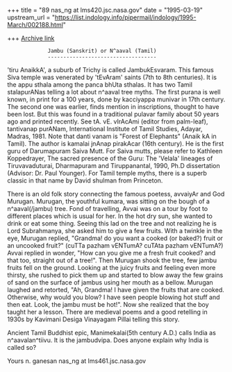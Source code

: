 +++
title = "89 nas_ng at lms420.jsc.nasa.gov"
date = "1995-03-19"
upstream_url = "https://list.indology.info/pipermail/indology/1995-March/002188.html"

+++
[Archive link](https://list.indology.info/pipermail/indology/1995-March/002188.html)




                 Jambu (Sanskrit) or N^aaval (Tamil)
                 -----------------------------------

'tiru AnaikkA', a suburb of Trichy is called JambukEsvaram.
This famous Siva temple was venerated by 'tEvAram' saints (7th to
 8th centuries). It is the appu sthala among the panca bhUta sthalas.
It has two Tamil stalapurANas telling a lot about
n^aaval tree myths. The first purana is well known, in print for a
100 years, done by kacciyappa munivar in 17th century. The second
one was earlier, finds mention in inscriptions, thought to have 
been lost. But this was found in a traditional pulavar family
about 50 years ago and printed recently. See tA. vE. vIrAcAmi (editor
from palm-leaf), tantivanap purANam, International Institute of
Tamil Studies, Adayar, Madras, 1981. Note that danti vanam is "Forest
of Elephants" (Anaik kA in Tamil). The author is kamalai jnAnap pirakAcar
(16th century). He is the first guru of Darumapuram Saiva Mutt.
For Saiva mutts, please refer to Kathleen Koppedrayer, The sacred
presence of the Guru: The 'Velala' lineages of Tiruvavaduturai,
Dharmapuram and Tiruppanantal, 1990, Ph.D dissertation (Advisor:
Dr. Paul Younger). For Tamil temple myths, there is a superb classic
in that name by David shulman from Princeton.

There is an old folk story connecting the famous poetess, avvaiyAr
and God Murugan. Murugan, the youthful kumara, was sitting on the
bough of a n^aaval(/jambu) tree. Fond of travelling, Avvai was on a tour 
by foot to different places which is usual for her. In the hot dry sun, 
she wanted to drink or eat some thing. Seeing this lad on the tree 
and not realizing he is Lord Subrahmanya, she asked him to give a few fruits.
With a twinkle in the eye, Murugan replied, "Grandma! do you want
a cooked (or baked?) fruit or an uncooked fruit?" (cuTTa pazham vENTumA?
cuTAta pazham vENTumA?) Avvai replied in wonder, "How can you give 
me a fresh fruit cooked? and that too, straight out of a tree!". Then 
Murugan shook the tree, few jambu fruits fell on the ground. Looking
at the juicy fruits and feeling even more thirsty, she rushed to pick them up
and started to blow away the few grains of sand on the surface of jambus
using her mouth as a bellow. Murugan laughed and retorted, "Ah, Grandma! 
I have given the fruits that are cooked. Otherwise, why would you blow?
I have seen people blowing hot stuff and then eat. Look, the jambu must
be hot!". Now she realized that the boy taught her a lesson. There are 
medieval poems and a good retelling in 1930s by Kavimani Desiga
Vinayagam Pillai telling this story.

Ancient Tamil Buddhist epic, Manimekalai(5th century A.D.) calls 
India as n^aavalan^tiivu. It is the jambudvipa. Does anyone explain
why India is called so?

Yours
n. ganesan
nas_ng at lms461.jsc.nasa.gov







